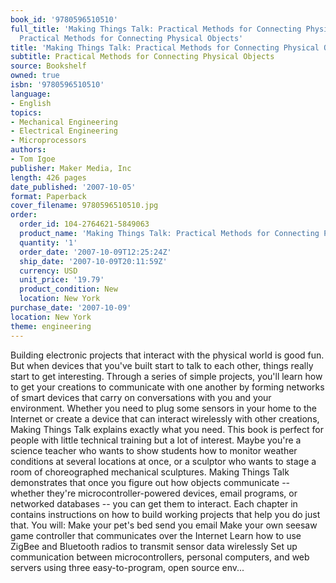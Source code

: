 ```yaml
---
book_id: '9780596510510'
full_title: 'Making Things Talk: Practical Methods for Connecting Physical Objects:
  Practical Methods for Connecting Physical Objects'
title: 'Making Things Talk: Practical Methods for Connecting Physical Objects'
subtitle: Practical Methods for Connecting Physical Objects
source: Bookshelf
owned: true
isbn: '9780596510510'
language:
- English
topics:
- Mechanical Engineering
- Electrical Engineering
- Microprocessors
authors:
- Tom Igoe
publisher: Maker Media, Inc
length: 426 pages
date_published: '2007-10-05'
format: Paperback
cover_filename: 9780596510510.jpg
order:
  order_id: 104-2764621-5849063
  product_name: 'Making Things Talk: Practical Methods for Connecting Physical Objects'
  quantity: '1'
  order_date: '2007-10-09T12:25:24Z'
  ship_date: '2007-10-09T20:11:59Z'
  currency: USD
  unit_price: '19.79'
  product_condition: New
  location: New York
purchase_date: '2007-10-09'
location: New York
theme: engineering
---
```

Building electronic projects that interact with the physical world is good fun. But when devices that you've built start to talk to each other, things really start to get interesting. Through a series of simple projects, you'll learn how to get your creations to communicate with one another by forming networks of smart devices that carry on conversations with you and your environment. Whether you need to plug some sensors in your home to the Internet or create a device that can interact wirelessly with other creations, Making Things Talk explains exactly what you need.
This book is perfect for people with little technical training but a lot of interest. Maybe you're a science teacher who wants to show students how to monitor weather conditions at several locations at once, or a sculptor who wants to stage a room of choreographed mechanical sculptures. Making Things Talk demonstrates that once you figure out how objects communicate -- whether they're microcontroller-powered devices, email programs, or networked databases -- you can get them to interact.
Each chapter in contains instructions on how to build working projects that help you do just that. You will:
Make your pet's bed send you email Make your own seesaw game controller that communicates over the Internet Learn how to use ZigBee and Bluetooth radios to transmit sensor data wirelessly Set up communication between microcontrollers, personal computers, and web servers using three easy-to-program, open source env...
